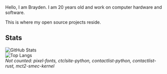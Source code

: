 Hello, I am Brayden. I am 20 years old and work on computer hardware and software.  

This is where my open source projects reside.

## Stats
![GitHub Stats](https://github-readme-stats.vercel.app/api?username=ctcl-bregis&count_private=true&show_icons=true&theme=transparent&custom_title=CTCL)<br>
![Top Langs](https://github-readme-stats.vercel.app/api/top-langs/?username=ctcl-bregis&size_weight=1&count_weight=0&theme=transparent&langs_count=8&exclude_repo=pixel-fonts,ctclsite-python,contactlist-python,contactlist-rustmmct2-smec-kernel)<br>
*Not counted: pixel-fonts, ctclsite-python, contactlist-python, contactlist-rust, mct2-smec-kernel*<br>

